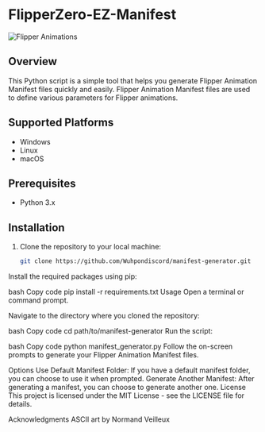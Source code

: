 # FlipperZero-EZ-Manifest

![Flipper Animations](link_to_image.png)

## Overview

This Python script is a simple tool that helps you generate Flipper Animation Manifest files quickly and easily. Flipper Animation Manifest files are used to define various parameters for Flipper animations.

## Supported Platforms

- Windows
- Linux
- macOS

## Prerequisites

- Python 3.x

## Installation

1. Clone the repository to your local machine:

   ```bash
   git clone https://github.com/Wuhpondiscord/manifest-generator.git
Install the required packages using pip:

bash
Copy code
pip install -r requirements.txt
Usage
Open a terminal or command prompt.

Navigate to the directory where you cloned the repository:

bash
Copy code
cd path/to/manifest-generator
Run the script:

bash
Copy code
python manifest_generator.py
Follow the on-screen prompts to generate your Flipper Animation Manifest files.

Options
Use Default Manifest Folder: If you have a default manifest folder, you can choose to use it when prompted.
Generate Another Manifest: After generating a manifest, you can choose to generate another one.
License
This project is licensed under the MIT License - see the LICENSE file for details.

Acknowledgments
ASCII art by Normand Veilleux
